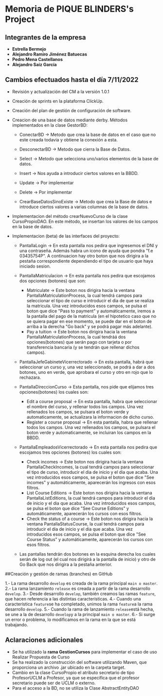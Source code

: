 # Memoria de PIQUE BLINDERS's Project

## Integrantes de la empresa

 * **Estrella Bermejo**
 * **Alejandro Ramiro Jiménez Batuecas**
 * **Pedro Mena Castellanos**
 * **Alejandro Saiz García**

## Cambios efectuados hasta el día 7/11/2022

  * Revisión y actualización del CM a la versión 1.0.1

  * Creación de sprints en la plataforma ClickUp.

  * Creación del plan de gestión de configuración de software.

  * Creacion de una base de datos mediante derby. Métodos implementados en la clase GestorBD:

    - ConectarBD -> Metodo que crea la base de datos en el caso que no este creada todavia y obtiene la conexión a esta.
  
    - DesconectarBD -> Metodo que cierra la Base de Datos.
  
    - Select -> Metodo que selecciona uno/varios elementos de la base de datos.
  
    - Insert -> Nos ayuda a introducir ciertos valores en la BBDD.
  
    - Update -> Por implementar
  
    - Delete -> Por implementar
  
    - CrearBaseDatosSinoExiste -> Metodo que crea la Base de datos e introduce ciertos valores a varias columnas de la base de datos.
  
  * Implementacion del método crearNuevoCurso de la clase CursoPropioDAO. En este método, se insertan los valores de los campos en la base de datos.
 
  * Implementacion (beta) de las interfaces del proyecto:
    - PantallaLogin -> En esta pantalla nos pedira que ingresemos el DNI y una contraseña. Además habra un icono de ayuda que pondra "f.e 03435754P". A continuacion hay otro boton que nos dirigira a la pestaña correspondiente dependiendo el tipo de usuario que haya iniciado sesion.
    
    - PantallaMatriculacion -> En esta pantalla nos pedira que escojamos dos opciones (botones) que son:
      - Matriculate -> Este boton nos dirigira hacia la ventana PantallaMatriculationProcess, la cual tendrá campos para seleccionar el tipo de curso e introducir el dia de que se realiza la matricula. Una vez introducidos esos campos, se pulsa el boton que dice "Pass to payment" y automáticamente, iremos a la pantalla del pago de la matricula (en el hipotetico caso que no se quiera pagar en ese momento, se puede dar en el boton de arriba a la derecha "Go back" y se podrá pagar más adelante).
      - Pay a tuition -> Este boton nos dirigira hacia la ventana PantallaMatriculationProcess, la cual tendráá dos opciones(botones) que serán pago con tarjeta o por transferencia bancaria (y se tendrán que rellenar dichos campos).
      
    - PantallaJefeGabineteVicerrectorado -> En esta pantalla, habrá que seleccionar un curso y, una vez seleccionado, se podrá a dar a dos botones, uno en verde, que aprobara el curso y otro en rojo que lo rechazara.
      
    - PantallaDireccionCurso -> Esta pantalla, nos pide que elijamos tres opciones(botones) los cuales son:
      - Edit a course proposal -> En esta pantalla, habra que seleccionar el nombre del curso, y rellenar todos los campos. Una vez rellenados los campos, se pulsara el boton verde y automaticamente, se actualizara la informacion de dicho curso.
      - Register a course proposal ->  En esta pantalla, habra que rellenar todos los campos. Una vez rellenados los campos, se pulsara el boton verde y automaticamente, se incluiran los campos en la BBDD.
    
    - PantallaEmpleadosVicerrectorado -> En esta pantalla nos pedira que escojamos tres opciones (botones) los cuales son:
      - Check incomes -> Este boton nos dirigira hacia la ventana PantallaCheckIncomes, la cual tendrá campos para seleccionar el tipo de curso, introducir el dia de inicio y el dia que acaba. Una vez introducidos esos campos, se pulsa el boton que dice "See incomes" y automáticamente, aparecerán los ingresos con esos filtros.
      - List Course Editions -> Este boton nos dirigira hacia la ventana PantallaListEditions, la cual tendrá campos para introducir el dia de inicio y el dia que acaba. Una vez introducidos esos campos, se pulsa el boton que dice "See Course Editions" y automáticamente, aparecerán los cursos con esos filtros.
      - Check the status of a course -> Este boton nos dirigira hacia la ventana PantallaStatusCourse, la cual tendrá campos para introducir el dia de inicio y el dia que acaba. Una vez introducidos esos campos, se pulsa el boton que dice "See Course Status" y automáticamente, aparecerán los cursos con esos filtros.
    
    - Las pantallas tendrán dos botones en la esquina derecha los cuales serán de log out (el cual nos dirigirá a la pantalla de inicio) y otro de Go Back que nos dirigira a la pestaña anterior.
    
##Creación y gestión de ramas (branches) en GitHub

 1.- La rama desarrollo ```develop``` es creada de la rama principal ```main o master```.
 2.- La rama lanzamiento ```release``` es creada a partir de la rama desarrollo ```develop```.
 3.- Desde desarrollo ```develop```, también creamos las ramas ```feature```, que hacen referencia a las distintas características.
 4.- Cuando una característica ```feature```se ha completado, unimos la rama ```feature```a la rama desarrollo ```develop```.
 5.- Cuando la rama de lanzamiento ```release```está hecha, se une a la de desarrollo ```develop```y a la principal ```main o master```.
 6.- Si surge un error o problema, lo modificamos en la rama en la que se está trabajando.


## Aclaraciones adicionales

 * Se ha utilizado la **rama GestionCursos** para implementar el caso de uso Realizar Propuesta de Curso
 * Se ha realizado la construcción del software utilizando Maven, que proporciona un archivo .jar ubicado en la carpeta target.
 * Cambio en la clase CursoPropio el atributo secretario de tipo ProfesorUCLM a Profesor, ya que se especifica que el profesor secretario puede ser de UCLM o externo.
 * Para el acceso a la BD, no se utiliza la Clase AbstractEntityDAO
